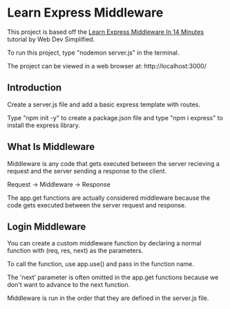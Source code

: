 # Learn Express Middleware

This project is based off the [Learn Express Middleware In 14 Minutes](https://www.youtube.com/watch?v=lY6icfhap2o) tutorial by Web Dev Simplified.

To run this project, type "nodemon server.js" in the terminal.

The project can be viewed in a web browser at: http://localhost:3000/


## Introduction

Create a server.js file and add a basic express template with routes.

Type "npm init -y" to create a package.json file and type "npm i express" to install the express library.


## What Is Middleware

Middleware is any code that gets executed between the server recieving a request and the server sending a response to the client.

Request -> Middleware -> Response

The app.get functions are actually considered middleware because the code gets executed between the server request and response. 


## Login Middleware 

You can create a custom middleware function by declaring a normal function with (req, res, next) as the parameters.

To call the function, use app.use() and pass in the function name.

The 'next' parameter is often omitted in the app.get functions because we don't want to advance to the next function.

Middleware is run in the order that they are defined in the server.js file.

